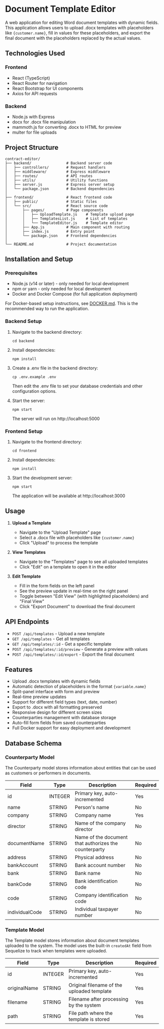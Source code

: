 # Document Template Editor

A web application for editing Word document templates with dynamic fields. This application allows users to upload .docx templates with placeholders like `{customer.name}`, fill in values for these placeholders, and export the final document with the placeholders replaced by the actual values.

## Technologies Used

### Frontend
- React (TypeScript)
- React Router for navigation
- React Bootstrap for UI components
- Axios for API requests

### Backend
- Node.js with Express
- docx for .docx file manipulation
- mammoth.js for converting .docx to HTML for preview
- multer for file uploads

## Project Structure

```
contract-editor/
├── backend/                # Backend server code
│   ├── controllers/        # Request handlers
│   ├── middleware/         # Express middleware
│   ├── routes/             # API routes
│   ├── utils/              # Utility functions
│   ├── server.js           # Express server setup
│   └── package.json        # Backend dependencies
│
├── frontend/               # React frontend code
│   ├── public/             # Static files
│   └── src/                # React source code
│       ├── pages/          # Page components
│       │   ├── UploadTemplate.js    # Template upload page
│       │   ├── TemplatesList.js     # List of templates
│       │   └── TemplateEditor.js    # Template editor
│       ├── App.js          # Main component with routing
│       ├── index.js        # Entry point
│       └── package.json    # Frontend dependencies
│
└── README.md               # Project documentation
```

## Installation and Setup

### Prerequisites
- Node.js (v14 or later) - only needed for local development
- npm or yarn - only needed for local development
- Docker and Docker Compose (for full application deployment)

For Docker-based setup instructions, see [DOCKER.md](DOCKER.md). This is the recommended way to run the application.

### Backend Setup
1. Navigate to the backend directory:
   ```
   cd backend
   ```

2. Install dependencies:
   ```
   npm install
   ```

3. Create a .env file in the backend directory:
   ```
   cp .env.example .env
   ```
   Then edit the .env file to set your database credentials and other configuration options.

4. Start the server:
   ```
   npm start
   ```
   The server will run on http://localhost:5000

### Frontend Setup
1. Navigate to the frontend directory:
   ```
   cd frontend
   ```

2. Install dependencies:
   ```
   npm install
   ```

3. Start the development server:
   ```
   npm start
   ```
   The application will be available at http://localhost:3000

## Usage

1. **Upload a Template**
   - Navigate to the "Upload Template" page
   - Select a .docx file with placeholders like `{customer.name}`
   - Click "Upload" to process the template

2. **View Templates**
   - Navigate to the "Templates" page to see all uploaded templates
   - Click "Edit" on a template to open it in the editor

3. **Edit Template**
   - Fill in the form fields on the left panel
   - See the preview update in real-time on the right panel
   - Toggle between "Edit View" (with highlighted placeholders) and "Final View"
   - Click "Export Document" to download the final document

## API Endpoints

- `POST /api/templates` - Upload a new template
- `GET /api/templates` - Get all templates
- `GET /api/templates/:id` - Get a specific template
- `POST /api/templates/:id/preview` - Generate a preview with values
- `POST /api/templates/:id/export` - Export the final document

## Features

- Upload .docx templates with dynamic fields
- Automatic detection of placeholders in the format `{variable.name}`
- Split-panel interface with form and preview
- Real-time preview updates
- Support for different field types (text, date, number)
- Export to .docx with all formatting preserved
- Responsive design for different screen sizes
- Counterparties management with database storage
- Auto-fill form fields from saved counterparties
- Full Docker support for easy deployment and development

## Database Schema

### Counterparty Model

The Counterparty model stores information about entities that can be used as customers or performers in documents.

| Field           | Type    | Description                                           | Required |
|-----------------|---------|-------------------------------------------------------|----------|
| id              | INTEGER | Primary key, auto-incremented                         | Yes      |
| name            | STRING  | Person's name                                         | No       |
| company         | STRING  | Company name                                          | Yes      |
| director        | STRING  | Name of the company director                          | No       |
| documentName    | STRING  | Name of the document that authorizes the counterparty | No       |
| address         | STRING  | Physical address                                      | No       |
| bankAccount     | STRING  | Bank account number                                   | No       |
| bank            | STRING  | Bank name                                             | No       |
| bankCode        | STRING  | Bank identification code                              | No       |
| code            | STRING  | Company identification code                           | No       |
| individualCode  | STRING  | Individual taxpayer number                            | No       |

### Template Model

The Template model stores information about document templates uploaded to the system. The model uses the built-in `createdAt` field from Sequelize to track when templates were uploaded.

| Field           | Type    | Description                                           | Required |
|-----------------|---------|-------------------------------------------------------|----------|
| id              | INTEGER | Primary key, auto-incremented                         | Yes      |
| originalName    | STRING  | Original filename of the uploaded template            | Yes      |
| filename        | STRING  | Filename after processing by the system               | Yes      |
| path            | STRING  | File path where the template is stored                | Yes      |
